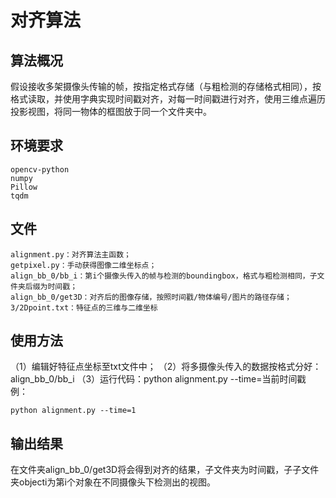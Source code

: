 # 对齐算法
## 算法概况
  假设接收多架摄像头传输的帧，按指定格式存储（与粗检测的存储格式相同），按格式读取，并使用字典实现时间戳对齐，对每一时间戳进行对齐，使用三维点遍历投影视图，将同一物体的框图放于同一个文件夹中。

## 环境要求
	opencv-python
	numpy
	Pillow
	tqdm

## 文件
	alignment.py：对齐算法主函数；
	getpixel.py：手动获得图像二维坐标点；
	align_bb_0/bb_i：第i个摄像头传入的帧与检测的boundingbox，格式与粗检测相同，子文件夹后缀为时间戳；
	align_bb_0/get3D：对齐后的图像存储，按照时间戳/物体编号/图片的路径存储；
	3/2Dpoint.txt：特征点的三维与二维坐标

## 使用方法
（1）编辑好特征点坐标至txt文件中；
（2）将多摄像头传入的数据按格式分好：align_bb_0/bb_i
（3）运行代码：python alignment.py --time=当前时间戳
例：

	python alignment.py --time=1

## 输出结果
在文件夹align_bb_0/get3D将会得到对齐的结果，子文件夹为时间戳，子子文件夹objecti为第i个对象在不同摄像头下检测出的视图。